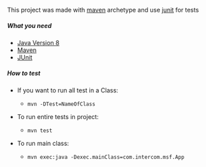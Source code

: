 This project was made with [maven](https://maven.apache.org/) archetype and use [junit](https://junit.org/junit5/) for tests

##### What you need
* [Java Version 8](https://www.java.com/pt_BR/)
* [Maven](https://maven.apache.org/)
* [JUnit](https://junit.org/junit5/)

##### How to **test**
* If you want to run all test in a Class:
    * `mvn -DTest=NameOfClass`
  
* To run entire tests in project:
    * `mvn test`
 
* To run main class:
    * `mvn exec:java -Dexec.mainClass=com.intercom.msf.App`
   
